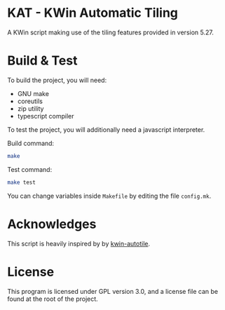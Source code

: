 # KAT - KWin Automatic Tiling

A KWin script making use of the tiling features provided in version 5.27.

# Build & Test

To build the project, you will need:

- GNU make
- coreutils
- zip utility
- typescript compiler

To test the project, you will additionally need a javascript interpreter.

Build command:

```sh
make
```

Test command:

```sh
make test
```

You can change variables inside `Makefile` by editing the file `config.mk`.

# Acknowledges

This script is heavily inspired by by
[kwin-autotile](https://github.com/zeroxoneafour/kwin-autotile).

# License

This program is licensed under GPL version 3.0, and a license file can be
found at the root of the project.
